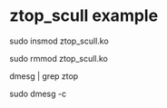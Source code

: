 # ztop_scull example

sudo insmod ztop_scull.ko 

sudo rmmod ztop_scull.ko 

dmesg | grep ztop

sudo dmesg -c


